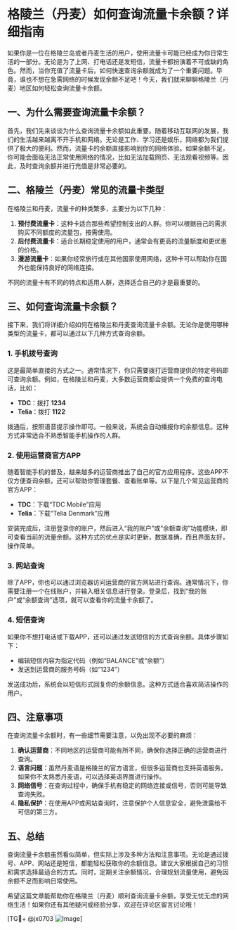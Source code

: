 # 格陵兰（丹麦）如何查询流量卡余额？详细指南

如果你是一位在格陵兰岛或者丹麦生活的用户，使用流量卡可能已经成为你日常生活的一部分。无论是为了上网、打电话还是发短信，流量卡都扮演着不可或缺的角色。然而，当你充值了流量卡后，如何快速查询余额就成为了一个重要问题。毕竟，谁也不想在急需网络的时候发现余额不足吧！今天，我们就来聊聊格陵兰（丹麦）地区如何轻松查询流量卡余额。

## 一、为什么需要查询流量卡余额？

首先，我们先来谈谈为什么查询流量卡余额如此重要。随着移动互联网的发展，我们的生活越来越离不开手机和网络。无论是工作、学习还是娱乐，网络都为我们提供了极大的便利。然而，流量卡的余额直接影响到你的网络体验。如果余额不足，你可能会面临无法正常使用网络的情况，比如无法加载网页、无法观看视频等。因此，及时查询余额并进行充值是非常必要的。

## 二、格陵兰（丹麦）常见的流量卡类型

在格陵兰和丹麦，流量卡的种类繁多，主要分为以下几种：

1. **预付费流量卡**：这种卡适合那些希望控制支出的人群。你可以根据自己的需求购买不同额度的流量包，按需使用。
2. **后付费流量卡**：适合长期稳定使用的用户，通常会有更高的流量额度和更优惠的价格。
3. **漫游流量卡**：如果你经常旅行或在其他国家使用网络，这种卡可以帮助你在国外也能保持良好的网络连接。

不同的流量卡有不同的特点和适用人群，选择适合自己的才是最重要的。

## 三、如何查询流量卡余额？

接下来，我们将详细介绍如何在格陵兰和丹麦查询流量卡余额。无论你是使用哪种类型的流量卡，都可以通过以下几种方式查询余额。

### 1. 手机拨号查询

这是最简单直接的方式之一。通常情况下，你只需要拨打运营商提供的特定号码即可查询余额。例如，在格陵兰和丹麦，大多数运营商都会提供一个免费的查询电话，比如：

- **TDC**：拨打 **1234**
- **Telia**：拨打 **1122**

拨通后，按照语音提示操作即可。一般来说，系统会自动播报你的余额信息。这种方式非常适合不熟悉智能手机操作的人群。

### 2. 使用运营商官方APP

随着智能手机的普及，越来越多的运营商推出了自己的官方应用程序。这些APP不仅方便查询余额，还可以帮助你管理套餐、查看账单等。以下是几个常见运营商的官方APP：

- **TDC**：下载“TDC Mobile”应用
- **Telia**：下载“Telia Denmark”应用

安装完成后，注册登录你的账户，然后进入“我的账户”或“余额查询”功能模块，即可查看当前的流量余额。这种方式的优点是实时更新，数据准确，而且界面友好，操作简单。

### 3. 网站查询

除了APP，你也可以通过浏览器访问运营商的官方网站进行查询。通常情况下，你需要注册一个在线账户，并输入相关信息进行登录。登录后，找到“我的账户”或“余额查询”选项，就可以查看你的流量卡余额了。

### 4. 短信查询

如果你不想打电话或下载APP，还可以通过发送短信的方式查询余额。具体步骤如下：

- 编辑短信内容为指定代码（例如“BALANCE”或“余额”）
- 发送到运营商的服务号码（如“1234”）

发送成功后，系统会以短信形式回复你的余额信息。这种方式适合喜欢简洁操作的用户。

## 四、注意事项

在查询流量卡余额时，有一些细节需要注意，以免出现不必要的麻烦：

1. **确认运营商**：不同地区的运营商可能有所不同，确保你选择正确的运营商进行查询。
2. **语言问题**：虽然丹麦语是格陵兰的官方语言，但很多运营商也支持英语服务。如果你不太熟悉丹麦语，可以选择英语界面进行操作。
3. **网络信号**：在查询过程中，确保手机有稳定的网络连接或信号，否则可能导致查询失败。
4. **隐私保护**：在使用APP或网站查询时，注意保护个人信息安全，避免泄露给不可信的第三方。

## 五、总结

查询流量卡余额虽然看似简单，但实际上涉及多种方法和注意事项。无论是通过拨号、APP、网站还是短信，都能轻松获取你的余额信息。建议大家根据自己的习惯和需求选择最适合的方式。同时，定期关注余额情况，合理规划流量使用，避免因余额不足而影响日常使用。

希望这篇文章能帮助你在格陵兰（丹麦）顺利查询流量卡余额，享受无忧无虑的网络生活！如果你还有其他疑问或经验分享，欢迎在评论区留言讨论哦！

[TG💪+ @jx0703 ![Image](https://github.com/user-attachments/assets/dbca1d08-cadb-493c-b0ec-ad6f7a83f270)]